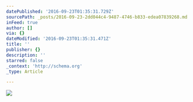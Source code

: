 ```yaml
---
datePublished: '2016-09-23T01:35:31.729Z'
sourcePath: _posts/2016-09-23-2dd044c4-9487-4746-b833-edea07839268.md
inFeed: true
author: []
via: {}
dateModified: '2016-09-23T01:35:31.471Z'
title: ''
publisher: {}
description: ''
starred: false
_context: 'http://schema.org'
_type: Article

---
```

![](https://the-grid-user-content.s3-us-west-2.amazonaws.com/e4251a42-69e4-4073-ab26-7b5ef33eb5a2.jpg)